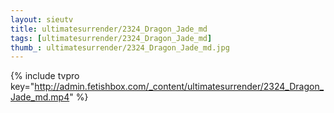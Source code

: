 ```yaml
--- 
layout: sieutv
title: ultimatesurrender/2324_Dragon_Jade_md
tags: [ultimatesurrender/2324_Dragon_Jade_md]
thumb_: ultimatesurrender/2324_Dragon_Jade_md.jpg
---
```

{% include tvpro key="http://admin.fetishbox.com/_content/ultimatesurrender/2324_Dragon_Jade_md.mp4" %} 
